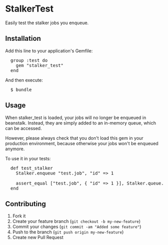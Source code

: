 
# StalkerTest

Easily test the stalker jobs you enqueue.

## Installation

Add this line to your application's Gemfile:

<pre>
  group :test do
    gem "stalker_test"
  end
</pre>

And then execute:

<pre>
  $ bundle
</pre>

## Usage

When stalker_test is loaded, your jobs will no longer be enqueued in beanstalk.
Instead, they are simply added to an in-memory queue, which can be accessed.

However, please always check that you don't load this gem in your production
environment, because otherwise your jobs won't be enqueued anymore.

To use it in your tests:

<pre>
  def test_stalker
    Stalker.enqueue "test.job", "id" => 1

    assert_equal ["test.job", { "id" => 1 }], Stalker.queue.last
  end
</pre>

## Contributing

1. Fork it
2. Create your feature branch (`git checkout -b my-new-feature`)
3. Commit your changes (`git commit -am "Added some feature"`)
4. Push to the branch (`git push origin my-new-feature`)
5. Create new Pull Request

